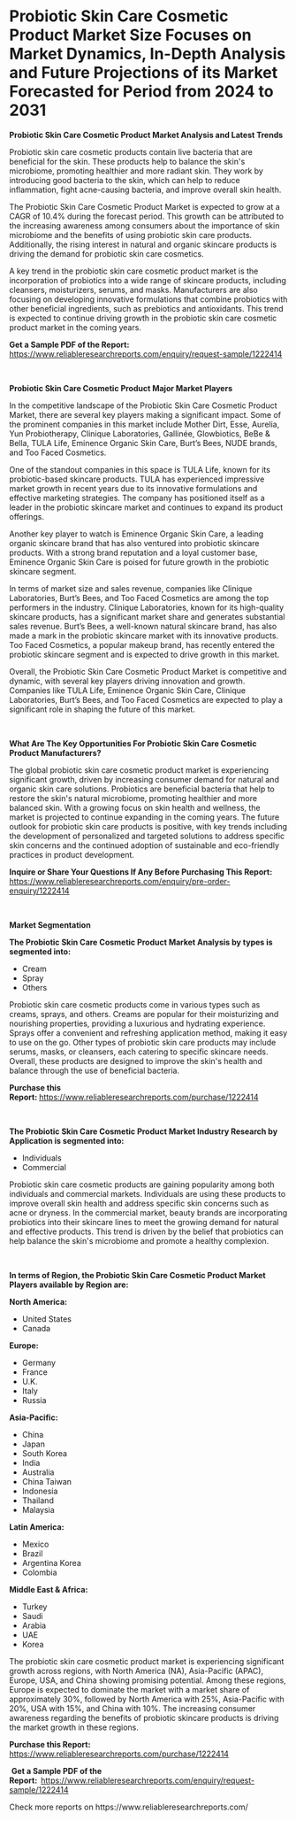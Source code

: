 <p><h1>Probiotic Skin Care Cosmetic Product Market Size Focuses on Market Dynamics, In-Depth Analysis and Future Projections of its Market Forecasted for Period from 2024 to 2031</h1></p><p><strong>Probiotic Skin Care Cosmetic Product Market Analysis and Latest Trends</strong></p>
<p><p>Probiotic skin care cosmetic products contain live bacteria that are beneficial for the skin. These products help to balance the skin's microbiome, promoting healthier and more radiant skin. They work by introducing good bacteria to the skin, which can help to reduce inflammation, fight acne-causing bacteria, and improve overall skin health.</p><p>The Probiotic Skin Care Cosmetic Product Market is expected to grow at a CAGR of 10.4% during the forecast period. This growth can be attributed to the increasing awareness among consumers about the importance of skin microbiome and the benefits of using probiotic skin care products. Additionally, the rising interest in natural and organic skincare products is driving the demand for probiotic skin care cosmetics.</p><p>A key trend in the probiotic skin care cosmetic product market is the incorporation of probiotics into a wide range of skincare products, including cleansers, moisturizers, serums, and masks. Manufacturers are also focusing on developing innovative formulations that combine probiotics with other beneficial ingredients, such as prebiotics and antioxidants. This trend is expected to continue driving growth in the probiotic skin care cosmetic product market in the coming years.</p></p>
<p><strong>Get a Sample PDF of the Report:&nbsp;</strong> <a href="https://www.reliableresearchreports.com/enquiry/request-sample/1222414">https://www.reliableresearchreports.com/enquiry/request-sample/1222414</a></p>
<p>&nbsp;</p>
<p><strong>Probiotic Skin Care Cosmetic Product Major Market Players</strong></p>
<p><p>In the competitive landscape of the Probiotic Skin Care Cosmetic Product Market, there are several key players making a significant impact. Some of the prominent companies in this market include Mother Dirt, Esse, Aurelia, Yun Probiotherapy, Clinique Laboratories, Gallinée, Glowbiotics, BeBe & Bella, TULA Life, Eminence Organic Skin Care, Burt’s Bees, NUDE brands, and Too Faced Cosmetics.</p><p>One of the standout companies in this space is TULA Life, known for its probiotic-based skincare products. TULA has experienced impressive market growth in recent years due to its innovative formulations and effective marketing strategies. The company has positioned itself as a leader in the probiotic skincare market and continues to expand its product offerings.</p><p>Another key player to watch is Eminence Organic Skin Care, a leading organic skincare brand that has also ventured into probiotic skincare products. With a strong brand reputation and a loyal customer base, Eminence Organic Skin Care is poised for future growth in the probiotic skincare segment.</p><p>In terms of market size and sales revenue, companies like Clinique Laboratories, Burt’s Bees, and Too Faced Cosmetics are among the top performers in the industry. Clinique Laboratories, known for its high-quality skincare products, has a significant market share and generates substantial sales revenue. Burt’s Bees, a well-known natural skincare brand, has also made a mark in the probiotic skincare market with its innovative products. Too Faced Cosmetics, a popular makeup brand, has recently entered the probiotic skincare segment and is expected to drive growth in this market.</p><p>Overall, the Probiotic Skin Care Cosmetic Product Market is competitive and dynamic, with several key players driving innovation and growth. Companies like TULA Life, Eminence Organic Skin Care, Clinique Laboratories, Burt’s Bees, and Too Faced Cosmetics are expected to play a significant role in shaping the future of this market.</p></p>
<p>&nbsp;</p>
<p><strong>What Are The Key Opportunities For Probiotic Skin Care Cosmetic Product Manufacturers?</strong></p>
<p><p>The global probiotic skin care cosmetic product market is experiencing significant growth, driven by increasing consumer demand for natural and organic skin care solutions. Probiotics are beneficial bacteria that help to restore the skin's natural microbiome, promoting healthier and more balanced skin. With a growing focus on skin health and wellness, the market is projected to continue expanding in the coming years. The future outlook for probiotic skin care products is positive, with key trends including the development of personalized and targeted solutions to address specific skin concerns and the continued adoption of sustainable and eco-friendly practices in product development.</p></p>
<p><strong>Inquire or Share Your Questions If Any Before Purchasing This Report:</strong> <a href="https://www.reliableresearchreports.com/enquiry/pre-order-enquiry/1222414">https://www.reliableresearchreports.com/enquiry/pre-order-enquiry/1222414</a></p>
<p>&nbsp;</p>
<p><strong>Market Segmentation</strong></p>
<p><strong>The Probiotic Skin Care Cosmetic Product Market Analysis by types is segmented into:</strong></p>
<p><ul><li>Cream</li><li>Spray</li><li>Others</li></ul></p>
<p><p>Probiotic skin care cosmetic products come in various types such as creams, sprays, and others. Creams are popular for their moisturizing and nourishing properties, providing a luxurious and hydrating experience. Sprays offer a convenient and refreshing application method, making it easy to use on the go. Other types of probiotic skin care products may include serums, masks, or cleansers, each catering to specific skincare needs. Overall, these products are designed to improve the skin's health and balance through the use of beneficial bacteria.</p></p>
<p><strong>Purchase this Report:&nbsp;</strong><a href="https://www.reliableresearchreports.com/purchase/1222414">https://www.reliableresearchreports.com/purchase/1222414</a></p>
<p>&nbsp;</p>
<p><strong>The Probiotic Skin Care Cosmetic Product Market Industry Research by Application is segmented into:</strong></p>
<p><ul><li>Individuals</li><li>Commercial</li></ul></p>
<p><p>Probiotic skin care cosmetic products are gaining popularity among both individuals and commercial markets. Individuals are using these products to improve overall skin health and address specific skin concerns such as acne or dryness. In the commercial market, beauty brands are incorporating probiotics into their skincare lines to meet the growing demand for natural and effective products. This trend is driven by the belief that probiotics can help balance the skin's microbiome and promote a healthy complexion.</p></p>
<p>&nbsp;</p>
<p><strong>In terms of Region, the Probiotic Skin Care Cosmetic Product Market Players available by Region are:</strong></p>
<p>
    <p> <strong> North America: </strong>
        <ul>
            <li>United States</li>
            <li>Canada</li>
        </ul>
        </p> 
    <p> <strong> Europe: </strong>
        <ul>
            <li>Germany</li>
            <li>France</li>
            <li>U.K.</li>
            <li>Italy</li>
            <li>Russia</li>
        </ul>
        </p> 
    <p> <strong> Asia-Pacific: </strong>
        <ul>
            <li>China</li>
            <li>Japan</li>
            <li>South Korea</li>
            <li>India</li>
            <li>Australia</li>
            <li>China Taiwan</li>
            <li>Indonesia</li>
            <li>Thailand</li>
            <li>Malaysia</li>
        </ul>
        </p> 
    <p> <strong> Latin America: </strong>
        <ul>
            <li>Mexico</li>
            <li>Brazil</li>
            <li>Argentina Korea</li>
            <li>Colombia</li>
        </ul>
        </p> 
    <p> <strong> Middle East & Africa: </strong>
        <ul>
            <li>Turkey</li>
            <li>Saudi</li>
            <li>Arabia</li>
            <li>UAE</li>
            <li>Korea</li>
        </ul>
    </p>
    </p>
<p><p>The probiotic skin care cosmetic product market is experiencing significant growth across regions, with North America (NA), Asia-Pacific (APAC), Europe, USA, and China showing promising potential. Among these regions, Europe is expected to dominate the market with a market share of approximately 30%, followed by North America with 25%, Asia-Pacific with 20%, USA with 15%, and China with 10%. The increasing consumer awareness regarding the benefits of probiotic skincare products is driving the market growth in these regions.</p></p>
<p><strong>Purchase this Report: </strong><a href="https://www.reliableresearchreports.com/purchase/1222414">https://www.reliableresearchreports.com/purchase/1222414</a></p>
<p>&nbsp;<strong>Get a Sample PDF of the Report:&nbsp;&nbsp;</strong><a href="https://www.reliableresearchreports.com/enquiry/request-sample/1222414">https://www.reliableresearchreports.com/enquiry/request-sample/1222414</a></p>
<p><strong></strong></p>
<p>Check more reports on https://www.reliableresearchreports.com/</p>